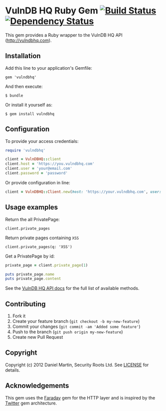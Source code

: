# VulnDB HQ Ruby Gem [![Build Status](https://secure.travis-ci.org/securityroots/vulndbhq.png?branch=master)][travis] [![Dependency Status](https://gemnasium.com/securityroots/vulndbhq.png?travis)][gemnasium]

This gem provides a Ruby wrapper to the VulnDB HQ API (http://vulndbhq.com).

[travis]: http://travis-ci.org/securityroots/vulndbhq
[gemnasium]: https://gemnasium.com/securityroots/vulndbhq

## Installation

Add this line to your application's Gemfile:

    gem 'vulndbhq'

And then execute:

    $ bundle

Or install it yourself as:

    $ gem install vulndbhq


## Configuration

To provide your access credentials:

```ruby
require 'vulndbhq'

client = VulnDBHQ::client
client.host = 'https://you.vulndbhq.com'
client.user = 'your@email.com'
client.password = 'password'
```

Or provide configuration in line:

```ruby
client = VulnDBHQ::Client.new(host: 'https://your.vulndbhq.com', user: 'your@email.com', password: 'password')
```

## Usage examples

Return the all PrivatePage:

    client.private_pages

Return private pages containing `XSS`

    client.private_pages(q: 'XSS')

Get a PrivatePage by id:

```ruby
private_page = client.private_page(1)

puts private_page.name
puts private_page.content
```

See the [VulnDB HQ API docs][api] for the full list of available methods.

[api]: http://support.securityroots.com/vulndbhq_api_v2.html

## Contributing

1. Fork it
2. Create your feature branch (`git checkout -b my-new-feature`)
3. Commit your changes (`git commit -am 'Added some feature'`)
4. Push to the branch (`git push origin my-new-feature`)
5. Create new Pull Request


## Copyright

Copyright (c) 2012 Daniel Martin, Security Roots Ltd.
See [LICENSE][license] for details.

[license]: https://github.com/securityroots/vulndbhq/blob/master/LICENSE

## Acknowledgements

This gem uses the [Faraday][faraday] gem for the HTTP layer and is inspired by the [Twitter][twitter] gem architecture.

[faraday]: http://rubygems.org/gems/faraday
[twitter]: http://rubygems.org/gems/twitter
